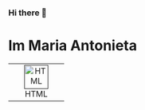 ### Hi there 👋
# Im Maria Antonieta
<!--
**Marianto38/Marianto38** is a ✨ _special_ ✨ repository because its `README.md` (this file) appears on your GitHub profile.

Here are some ideas to get you started:

- 🔭 I’m currently working on ...
- 🌱 I’m currently learning ...
- 👯 I’m looking to collaborate on ...
- 🤔 I’m looking for help with ...
- 💬 Ask me about ...
- 📫 How to reach me: ...
- 😄 Pronouns: ...
- ⚡ Fun fact: ...
-->
<table>
  <tr>
    <td align="center" width="96">
      <a href="">
        <img src="https://encrypted-tbn0.gstatic.com/images?q=tbn:ANd9GcTzcf53SSem7c2G_8CDuUXBmLQN9IKOOYGSuA&usqp=CAU" width="48" height="48" alt="HTML" />
      </a>
      <br>HTML
    </td>
  </tr>
  
  </tr>
</table>
